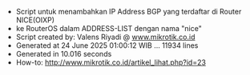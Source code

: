 - Script untuk menambahkan IP Address BGP yang terdaftar di Router NICE(OIXP)
- ke RouterOS dalam ADDRESS-LIST dengan nama "nice"
- Script created by: Valens Riyadi @ www.mikrotik.co.id
- Generated at 24 June 2025 01:00:12 WIB ... 11934 lines
- Generated in 10.016 seconds
- How-to: http://www.mikrotik.co.id/artikel_lihat.php?id=23
